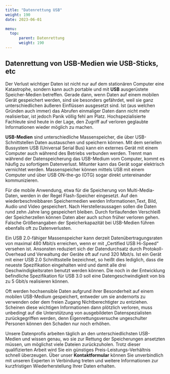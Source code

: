 ```yaml
---
title: "Datenrettung USB"
weight: 190
date: 2023-06-01

menu:
  top:
      parent: Datenrettung
      weight: 190
---
```


## Datenrettung von USB-Medien wie USB-Sticks, etc

Der Verlust wichtiger Daten ist nicht nur auf dem stationären Computer eine Katastrophe, sondern kann auch portable und mit **USB** ausgerüstete Speicher-Medien betreffen. Gerade dann, wenn Daten auf einem mobilen Gerät gespeichert werden, sind sie besonders gefährdet, weil sie ganz unterschiedlichen äußeren Einflüssen ausgesetzt sind. Ist (aus welchen Gründen auch immer) das Abrufen einmaliger Daten dann nicht mehr realisierbar, ist jedoch Panik völlig fehl am Platz. Hochspezialisierte Fachleute sind heute in der Lage, den Zugriff auf verloren geglaubte Informationen wieder möglich zu machen.

**USB-Medien** sind unterschiedliche Massenspeicher, die über USB-Schnittstellen Daten austauschen und speichern können. Mit dem seriellen Bussystem USB (Universal Serial Bus) kann ein externes Gerät mit einem Computer auch während des Betriebs verbunden werden. Trennt man während der Datenspeicherung das USB-Medium vom Computer, kommt es häufig zu sofortigem Datenverlust. Mitunter kann das Gerät sogar elektrisch vernichtet werden. Massenspeicher können mittels USB mit einem Computer und über USB ON-the-go (OTG) sogar direkt untereinander kommunizieren.

Für die mobile Anwendung, etwa für die Speicherung von Multi-Media-Daten, werden in der Regel Flash-Speicher eingesetzt. Auf den wiederbeschreibbaren Speichermedien werden Informationen,Text, Bild, Audio und Video gespeichert. Nach Herstelleraussagen sollen die Daten rund zehn Jahre lang gespeichert bleiben. Durch fortlaufenden Verschleiß der Speicherzellen können Daten aber auch schon früher verloren gehen. Falsche Größenangaben der Speicherkapazität bei USB-Medien führen ebenfalls oft zu Datenverlusten.

Ein USB 2.0-fähiger Massenspeicher kann derzeit Datenübertragungsraten von maximal 480 Mbit/s erreichen, wenn er mit „Certified USB Hi-Speed“ versehen ist. Ansonsten reduziert sich der Datendurchsatz durch Protokoll-Overhead und Verwaltung der Geräte oft auf rund 320 Mbit/s. Ist ein Gerät mit einer USB 2.0 Schnittsstelle bezeichnet, so heißt dies lediglich, dass die neueste Spezifikation eingehalten wird und damit alle drei Geschwindigkeitsraten benutzt werden können. Die noch in der Entwicklung befindliche Spezifikation für USB 3.0 soll eine Datengeschwindigkeit von bis zu 5 Gbit/s realisieren können.

Oft werden hochsensible Daten aufgrund ihrer Besonderheit auf einem mobilen USB-Medium gespeichert, entweder um sie andernorts zu verwenden oder dem freien Zugang Nichtberechtigter zu entziehen. Scheinen diese wichtigen Informationen dann plötzlich verloren, muss unbedingt auf die Unterstützung von ausgebildeten Datenspezialisten zurückgegriffen werden, denn Eigenrettungsversuche ungeschulter Personen können den Schaden nur noch erhöhen.

Unsere Datenprofis arbeiten täglich an den unterschiedlichsten USB-Medien und wissen genau, wo sie zur Rettung der Speicherungen ansetzten müssen, um möglichst viele Dateien zurückzuholen. Trotz dieser qualifizierten Arbeit wird Sie ein günstiges Preis-Leistungs-Verhältnis schnell überzeugen. Über unser **Kontaktformular** können Sie unverbindlich mit unseren Experten in Verbindung treten und weitere Informationen zur kurzfristigen Wiederherstellung Ihrer Daten erhalten.
